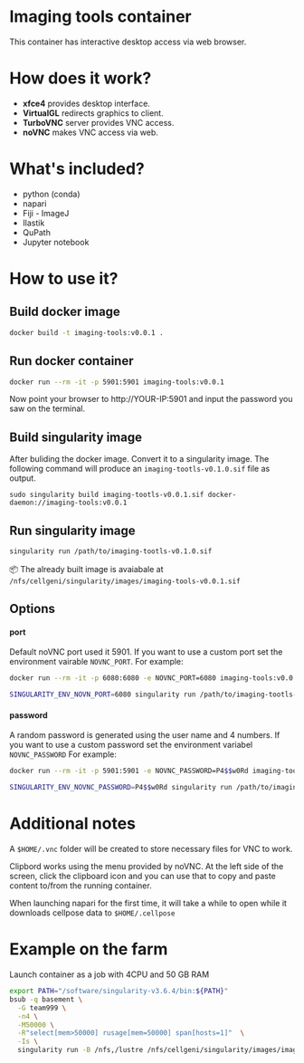 # Imaging tools container

This container has interactive desktop access via web browser.

# How does it work?

- **xfce4** provides desktop interface.
- **VirtualGL** redirects graphics to client.
- **TurboVNC** server provides VNC access.
- **noVNC** makes VNC access via web.

# What's included?

- python (conda)
- napari
- Fiji - ImageJ
- Ilastik
- QuPath
- Jupyter notebook

# How to use it?

## Build docker image

```bash
docker build -t imaging-tools:v0.0.1 .
```

## Run docker container

```bash
docker run --rm -it -p 5901:5901 imaging-tools:v0.0.1
```

Now point your browser to http://YOUR-IP:5901 and input the password you saw on the terminal.

## Build singularity image

After buliding the docker image. Convert it to a singularity image. The following command will produce an `imaging-tootls-v0.1.0.sif` file as output.

```
sudo singularity build imaging-tootls-v0.0.1.sif docker-daemon://imaging-tools:v0.0.1
```

## Run singularity image

```bash
singularity run /path/to/imaging-tootls-v0.1.0.sif
```

📦 The already built image is avaiabale at `/nfs/cellgeni/singularity/images/imaging-tools-v0.0.1.sif`

## Options

#### port
Default noVNC port used it 5901. If you want to use a custom port set the environment vairable `NOVNC_PORT`.
For example:

```bash
docker run --rm -it -p 6080:6080 -e NOVNC_PORT=6080 imaging-tools:v0.0.1

```

```bash
SINGULARITY_ENV_NOVN_PORT=6080 singularity run /path/to/imaging-tootls-v0.0.1.sif
```

#### password
A random password is generated using the user name and 4 numbers. If you want to use a custom password set the environment variabel `NOVNC_PASSWORD`
For example:
```bash
docker run --rm -it -p 5901:5901 -e NOVNC_PASSWORD=P4$$w0Rd imaging-tools:v0.0.1

```

```bash
SINGULARITY_ENV_NOVNC_PASSWORD=P4$$w0Rd singularity run /path/to/imaging-tootls-v0.0.1.sif
```

# Additional notes

A `$HOME/.vnc` folder will be created to store necessary files for VNC to work.

Clipbord works using the menu provided by noVNC. At the left side of the screen, click the clipboard icon and you can use that to copy and paste content to/from the running container.

When launching napari for the first time, it will take a while to open while it downloads cellpose data to `$HOME/.cellpose`

# Example on the farm

Launch container as a job with 4CPU and 50 GB RAM
```bash
export PATH="/software/singularity-v3.6.4/bin:${PATH}"
bsub -q basement \
  -G team999 \
  -n4 \
  -M50000 \
  -R"select[mem>50000] rusage[mem=50000] span[hosts=1]"  \
  -Is \
  singularity run -B /nfs,/lustre /nfs/cellgeni/singularity/images/imaging-tools-v0.0.1.sif
```

